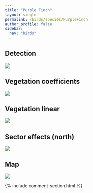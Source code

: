 ```yaml
---
title: "Purple Finch"
layout: single
permalink: /birds/species/PurpleFinch
author_profile: false
sidebar:
  nav: "birds"
---
```


<h2>Detection</h2>

<img src="https://beallen.github.io/DevelopmentWebsite/assets/images/birds/PurpleFinch/det.jpg">

<h2>Vegetation coefficients</h2>

<img src="https://beallen.github.io/DevelopmentWebsite/assets/images/birds/PurpleFinch/veghf.jpg">

<h2>Vegetation linear</h2>

<img src="https://beallen.github.io/DevelopmentWebsite/assets/images/birds/PurpleFinch/lin-north.jpg">

<h2>Sector effects (north)</h2>

<img src="https://beallen.github.io/DevelopmentWebsite/assets/images/birds/PurpleFinch/sector-north.jpg">

<h2>Map</h2>

<img src="https://beallen.github.io/DevelopmentWebsite/assets/images/birds/PurpleFinch/map.jpg">

{% include comment-section.html %}
